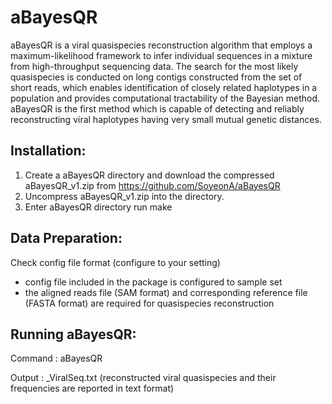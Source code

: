 # aBayesQR
aBayesQR is a viral quasispecies reconstruction algorithm that employs a maximum-likelihood framework to infer individual sequences in a mixture from high-throughput sequencing data. The search for the most likely quasispecies is conducted on long contigs constructed from the set of short reads, which enables identification of closely related haplotypes in a population and provides computational tractability of the Bayesian method. aBayesQR is the first method which is capable of detecting and reliably reconstructing viral haplotypes having very small mutual genetic distances.


Installation:
-------------

 1. Create a aBayesQR directory and download the compressed aBayesQR_v1.zip
    from https://github.com/SoyeonA/aBayesQR
 2. Uncompress aBayesQR_v1.zip into the directory.
 3. Enter aBayesQR directory run make


Data Preparation:
-----------------
Check config file format (configure to your setting)

* config file included in the package is configured to sample set 
* the aligned reads file (SAM format) and corresponding reference file (FASTA format) are required for quasispecies reconstruction


Running aBayesQR:
-----------------
Command : aBayesQR <config file> 

Output : <zone name>_ViralSeq.txt (reconstructed viral quasispecies and their frequencies are reported in text format)

